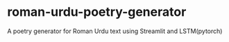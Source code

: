 # roman-urdu-poetry-generator
A poetry generator for Roman Urdu text using Streamlit and LSTM(pytorch)
